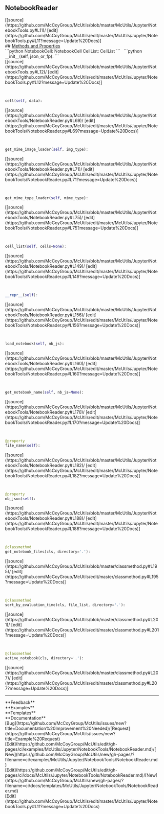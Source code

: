 ## <a id="McUtils.Jupyter.NotebookTools.NotebookReader">NotebookReader</a> 

<div class="docs-source-link" markdown="1">
[[source](https://github.com/McCoyGroup/McUtils/blob/master/McUtils/Jupyter/NotebookTools.py#L11)/
[edit](https://github.com/McCoyGroup/McUtils/edit/master/McUtils/Jupyter/NotebookTools.py#L11?message=Update%20Docs)]
</div>









<div class="collapsible-section">
 <div class="collapsible-section collapsible-section-header" markdown="1">
## <a class="collapse-link" data-toggle="collapse" href="#methods" markdown="1"> Methods and Properties</a> <a class="float-right" data-toggle="collapse" href="#methods"><i class="fa fa-chevron-down"></i></a>
 </div>
 <div class="collapsible-section collapsible-section-body collapse show" id="methods" markdown="1">
 ```python
NotebookCell: NotebookCell
CellList: CellList
```
<a id="McUtils.Jupyter.NotebookTools.NotebookReader.__init__" class="docs-object-method">&nbsp;</a> 
```python
__init__(self, json_or_fp): 
```
<div class="docs-source-link" markdown="1">
[[source](https://github.com/McCoyGroup/McUtils/blob/master/McUtils/Jupyter/NotebookTools.py#L12)/
[edit](https://github.com/McCoyGroup/McUtils/edit/master/McUtils/Jupyter/NotebookTools.py#L12?message=Update%20Docs)]
</div>


<a id="McUtils.Jupyter.NotebookTools.NotebookReader.cell" class="docs-object-method">&nbsp;</a> 
```python
cell(self, data): 
```
<div class="docs-source-link" markdown="1">
[[source](https://github.com/McCoyGroup/McUtils/blob/master/McUtils/Jupyter/NotebookTools/NotebookReader.py#L69)/
[edit](https://github.com/McCoyGroup/McUtils/edit/master/McUtils/Jupyter/NotebookTools/NotebookReader.py#L69?message=Update%20Docs)]
</div>


<a id="McUtils.Jupyter.NotebookTools.NotebookReader.get_mime_image_loader" class="docs-object-method">&nbsp;</a> 
```python
get_mime_image_loader(self, img_type): 
```
<div class="docs-source-link" markdown="1">
[[source](https://github.com/McCoyGroup/McUtils/blob/master/McUtils/Jupyter/NotebookTools/NotebookReader.py#L71)/
[edit](https://github.com/McCoyGroup/McUtils/edit/master/McUtils/Jupyter/NotebookTools/NotebookReader.py#L71?message=Update%20Docs)]
</div>


<a id="McUtils.Jupyter.NotebookTools.NotebookReader.get_mime_type_loader" class="docs-object-method">&nbsp;</a> 
```python
get_mime_type_loader(self, mime_type): 
```
<div class="docs-source-link" markdown="1">
[[source](https://github.com/McCoyGroup/McUtils/blob/master/McUtils/Jupyter/NotebookTools/NotebookReader.py#L75)/
[edit](https://github.com/McCoyGroup/McUtils/edit/master/McUtils/Jupyter/NotebookTools/NotebookReader.py#L75?message=Update%20Docs)]
</div>


<a id="McUtils.Jupyter.NotebookTools.NotebookReader.cell_list" class="docs-object-method">&nbsp;</a> 
```python
cell_list(self, cells=None): 
```
<div class="docs-source-link" markdown="1">
[[source](https://github.com/McCoyGroup/McUtils/blob/master/McUtils/Jupyter/NotebookTools/NotebookReader.py#L149)/
[edit](https://github.com/McCoyGroup/McUtils/edit/master/McUtils/Jupyter/NotebookTools/NotebookReader.py#L149?message=Update%20Docs)]
</div>


<a id="McUtils.Jupyter.NotebookTools.NotebookReader.__repr__" class="docs-object-method">&nbsp;</a> 
```python
__repr__(self): 
```
<div class="docs-source-link" markdown="1">
[[source](https://github.com/McCoyGroup/McUtils/blob/master/McUtils/Jupyter/NotebookTools/NotebookReader.py#L156)/
[edit](https://github.com/McCoyGroup/McUtils/edit/master/McUtils/Jupyter/NotebookTools/NotebookReader.py#L156?message=Update%20Docs)]
</div>


<a id="McUtils.Jupyter.NotebookTools.NotebookReader.load_notebook" class="docs-object-method">&nbsp;</a> 
```python
load_notebook(self, nb_js): 
```
<div class="docs-source-link" markdown="1">
[[source](https://github.com/McCoyGroup/McUtils/blob/master/McUtils/Jupyter/NotebookTools/NotebookReader.py#L160)/
[edit](https://github.com/McCoyGroup/McUtils/edit/master/McUtils/Jupyter/NotebookTools/NotebookReader.py#L160?message=Update%20Docs)]
</div>


<a id="McUtils.Jupyter.NotebookTools.NotebookReader.get_notebook_name" class="docs-object-method">&nbsp;</a> 
```python
get_notebook_name(self, nb_js=None): 
```
<div class="docs-source-link" markdown="1">
[[source](https://github.com/McCoyGroup/McUtils/blob/master/McUtils/Jupyter/NotebookTools/NotebookReader.py#L170)/
[edit](https://github.com/McCoyGroup/McUtils/edit/master/McUtils/Jupyter/NotebookTools/NotebookReader.py#L170?message=Update%20Docs)]
</div>


<a id="McUtils.Jupyter.NotebookTools.NotebookReader.file_name" class="docs-object-method">&nbsp;</a> 
```python
@property
file_name(self): 
```
<div class="docs-source-link" markdown="1">
[[source](https://github.com/McCoyGroup/McUtils/blob/master/McUtils/Jupyter/NotebookTools/NotebookReader.py#L182)/
[edit](https://github.com/McCoyGroup/McUtils/edit/master/McUtils/Jupyter/NotebookTools/NotebookReader.py#L182?message=Update%20Docs)]
</div>


<a id="McUtils.Jupyter.NotebookTools.NotebookReader.nb_json" class="docs-object-method">&nbsp;</a> 
```python
@property
nb_json(self): 
```
<div class="docs-source-link" markdown="1">
[[source](https://github.com/McCoyGroup/McUtils/blob/master/McUtils/Jupyter/NotebookTools/NotebookReader.py#L188)/
[edit](https://github.com/McCoyGroup/McUtils/edit/master/McUtils/Jupyter/NotebookTools/NotebookReader.py#L188?message=Update%20Docs)]
</div>


<a id="McUtils.Jupyter.NotebookTools.NotebookReader.get_notebook_files" class="docs-object-method">&nbsp;</a> 
```python
@classmethod
get_notebook_files(cls, directory='.'): 
```
<div class="docs-source-link" markdown="1">
[[source](https://github.com/McCoyGroup/McUtils/blob/master/classmethod.py#L195)/
[edit](https://github.com/McCoyGroup/McUtils/edit/master/classmethod.py#L195?message=Update%20Docs)]
</div>


<a id="McUtils.Jupyter.NotebookTools.NotebookReader.sort_by_evaluation_time" class="docs-object-method">&nbsp;</a> 
```python
@classmethod
sort_by_evaluation_time(cls, file_list, directory='.'): 
```
<div class="docs-source-link" markdown="1">
[[source](https://github.com/McCoyGroup/McUtils/blob/master/classmethod.py#L201)/
[edit](https://github.com/McCoyGroup/McUtils/edit/master/classmethod.py#L201?message=Update%20Docs)]
</div>


<a id="McUtils.Jupyter.NotebookTools.NotebookReader.active_notebook" class="docs-object-method">&nbsp;</a> 
```python
@classmethod
active_notebook(cls, directory='.'): 
```
<div class="docs-source-link" markdown="1">
[[source](https://github.com/McCoyGroup/McUtils/blob/master/classmethod.py#L207)/
[edit](https://github.com/McCoyGroup/McUtils/edit/master/classmethod.py#L207?message=Update%20Docs)]
</div>
 </div>
</div>












---


<div markdown="1" class="text-secondary">
<div class="container">
  <div class="row">
   <div class="col" markdown="1">
**Feedback**   
</div>
   <div class="col" markdown="1">
**Examples**   
</div>
   <div class="col" markdown="1">
**Templates**   
</div>
   <div class="col" markdown="1">
**Documentation**   
</div>
   <div class="col" markdown="1">
   
</div>
   <div class="col" markdown="1">
   
</div>
   <div class="col" markdown="1">
   
</div>
</div>
  <div class="row">
   <div class="col" markdown="1">
[Bug](https://github.com/McCoyGroup/McUtils/issues/new?title=Documentation%20Improvement%20Needed)/[Request](https://github.com/McCoyGroup/McUtils/issues/new?title=Example%20Request)   
</div>
   <div class="col" markdown="1">
[Edit](https://github.com/McCoyGroup/McUtils/edit/gh-pages/ci/examples/McUtils/Jupyter/NotebookTools/NotebookReader.md)/[New](https://github.com/McCoyGroup/McUtils/new/gh-pages/?filename=ci/examples/McUtils/Jupyter/NotebookTools/NotebookReader.md)   
</div>
   <div class="col" markdown="1">
[Edit](https://github.com/McCoyGroup/McUtils/edit/gh-pages/ci/docs/McUtils/Jupyter/NotebookTools/NotebookReader.md)/[New](https://github.com/McCoyGroup/McUtils/new/gh-pages/?filename=ci/docs/templates/McUtils/Jupyter/NotebookTools/NotebookReader.md)   
</div>
   <div class="col" markdown="1">
[Edit](https://github.com/McCoyGroup/McUtils/edit/master/McUtils/Jupyter/NotebookTools.py#L11?message=Update%20Docs)   
</div>
   <div class="col" markdown="1">
   
</div>
   <div class="col" markdown="1">
   
</div>
   <div class="col" markdown="1">
   
</div>
</div>
</div>
</div>